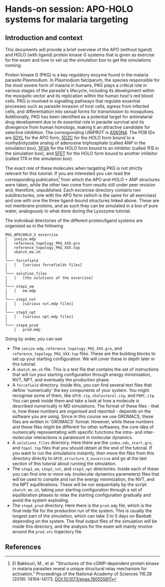 # Hands-on session: APO-HOLO systems for malaria targeting
## Introduction and context
This documents will provide a brief overview of the APO (without ligand) and HOLO (with ligand) protein kinase G systems that is given as exercise for the exam and how to set up the simulation box to get the simulations running.

Protein kinase G (PKG) is a key regulatory enzyme found in the malaria parasite Plasmodium. In Plasmodium falciparum, the species responsible for the most severe form of malaria in humans, PKG plays a critical role in various stages of the parasite's lifecycle, including its development within the mosquito vector and its replication within the human host's red blood cells. PKG is involved in signalling pathways that regulate essential processes such as parasite invasion of host cells, egress from infected cells, and differentiation into sexual forms for transmission to mosquitoes. Additionally, PKG has been identified as a potential target for antimalarial drug development due to its essential role in parasite survival and its divergence from human homologs, making it an attractive candidate for selective inhibition. The corresponding UNIPROT is [A5K0N4](https://www.uniprot.org/uniprotkb/A5K0N4/entry). The PDB IDs are [5DYL](https://www.rcsb.org/structure/5DYL) for the APO form, [5DZC](https://www.rcsb.org/structure/5DZC) for the HOLO form bound to a nonhydrolyzable analog of adenosine triphosphate (called ANP in the simulation box), [5F0A](https://www.rcsb.org/structure/5F0A) for the HOLO form bound to an inhibitor (called 1FB in the simulation box), and [5FET](https://www.rcsb.org/structure/5FET) for the HOLO form bound to another inhibitor (called 1TR in the simulation box).

The exact role of these molecules when targeting PKG is not strictly relevant for this tutorial. If you are interested you can read the corresponding publication[^1] from which the APO and HOLO + ANP structures were taken, while the other two come from results still under peer revision and, therefore, unpublished. Each excercise directory contains two subdirectories, one with the APO form (which is the same for all exercises) and one with one the three ligand-bound structures linked above. These are not membrane proteins, and as such they can be simulated in a box of pure water, analogously to what done during the Lysozyme tutorial.

The individual directories of the different protein/ligand systems are organised as in the following
```
PKG_APO/HOLO_X_excercise
│   ionize.mdp
│   reference_topology_PKG_XXX.gro
│   reference_topology_PKG_XXX.top
│   sbatch_me.sh
│
└─── forcefield
│   │   [various forcefields files]
│
└─── solution_files
│   │   [the solutions of the excercise]
│
└─── step1_em
│   │   em.mdp
│
└─── step2_nvt
│   │   [various nvt.mdp files]
│
└─── step3_npt
│   │   [various npt.mdp files]
│
└─── step4_prod
    │   prod.mdp
```
Going by order, you can see
- The `ionize.mdp`, `reference_topology_PKG_XXX.gro`, and `reference_topology_PKG_XXX.top` files. These are the building blocks to set up your starting configuration. We will cover these in depth later in this tutorial.
- A `sbatch_me.sh` file. This is a text file that contains the set of instructions that will run your starting configuration through energy minimisation, NVT, NPT, and eventually the production phase.
- A `forcefield` directory. Inside this, you can find several text files that define 'numerically' the key components of your system. You might recognise some of them, like `GPCR.itp`, `cholesterol.itp`, and `POPC.itp`. You can peek inside them and take a look at how a molecule is described numerically in MD simulations. The format of these files - that is, how these numbers are organised and reported - depends on the software you are using. Since in this course we use GROMACS, these files are written in 'GROMACS' format. However, while these numbers and these files might be different for other softwares, the core idea of numerically representating with specific functions the intra- and inter-molecular interactions is paramount in molecular dynamics.
- A `solutions_files` directory. Here there are the `index.ndx`, `start.gro`, and `topol.top` files that you should obtain at the end of the tutorial. If you want to run the simulations instantly, then move the files from this directory directly to `GPCR_structure_X_excercise` and go at the last section of this tutorial about running the simulation.
- The `step1_em`, `step2_nvt`, and `step3_npt` directories. Inside each of these you can find one or more `mdp` (molecular dynamics parameters) files that will be used to compile and run the energy minimization, the NVT, and the NPT equilibrations. These will be run sequentially by the script `sbatch_me.sh`, taking your starting configuration through a set of equilibration phases to relax the starting configuration gradually and avoid the system exploding.
- The `step4_prod` directory. Here there is the `prod.mdp` file, which is the final mdp file for the production run of the system. This is usually the longest part of the simulation, which can take 3 to 5 days on Baobab depending on the system. The final output files of the simulation will be inside this directory, and the analysis for the exam will mainly revolve around the `prod.xtc` trajectory file.

## References
[^1]: El Bakkouri, M., et al. "Structures of the cGMP-dependent protein kinase in malaria parasites reveal a unique structural relay mechanism for activation." Proceedings of the National Academy of Sciences 116.28 (2019): 14164-14173. [DOI:10.1073/pnas.190555811](https://doi.org/10.1073/pnas.190555811)
